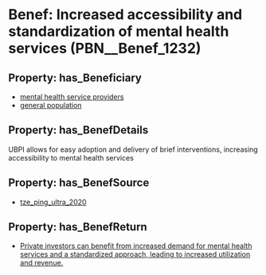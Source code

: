 # Benef: __Increased accessibility and standardization of mental health services__ (PBN__Benef_1232)

## Property: has_Beneficiary

* [mental health service providers](../Stakeholder/PBN__Stakeholder_477)
* [general population](../Stakeholder/PBN__Stakeholder_9)

## Property: has_BenefDetails

UBPI allows for easy adoption and delivery of brief interventions, increasing accessibility to mental health services

## Property: has_BenefSource

* [tze_ping_ultra_2020](../Article/PBN__Article_258)

## Property: has_BenefReturn

* [Private investors can benefit from increased demand for mental health services and a standardized approach, leading to increased utilization and revenue.](../BenefReturn/PBN__BenefReturn_1379)

